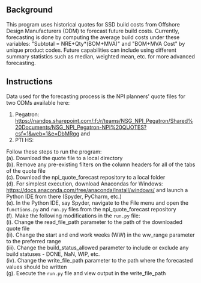 ## Background

This program uses historical quotes for SSD build costs from Offshore Design Manufacturers (ODM) to forecast future build costs.
Currently, forecasting is done by computing the average build costs under these variables: "Subtotal = NRE+Qty*(BOM+MVA)" and "BOM+MVA Cost" by unique product codes. 
Future capabilities can include using different summary statistics such as median, weighted mean, etc. for more advanced forecasting. 

## Instructions

Data used for the forecasting process is the NPI planners' quote files for two ODMs available here: 
1. Pegatron: https://nandps.sharepoint.com/:f:/r/teams/NSG_NPI_Pegatron/Shared%20Documents/NSG_NPI_Pegatron-NPI%20QUOTES?csf=1&web=1&e=DbMRgg and 
2. PTI HS:

Follow these steps to run the program:<br>
(a). Download the quote file to a local directory<br>
(b). Remove any pre-existing filters on the column headers for all of the tabs of the quote file<br> 
(c). Download the npi_quote_forecast repository to a local folder<br>
(d). For simplest execution, download Anacondas for Windows: https://docs.anaconda.com/free/anaconda/install/windows/ and launch a Python IDE from there (Spyder, PyCharm, etc.)<br>
(e). In the Python IDE, say Spyder, navigate to the File menu and open the ```functions.py``` and ```run.py``` files from the npi_quote_forecast repository<br>
(f). Make the following modifications in the ```run.py``` file:<br>
        (i). Change the read_file_path parameter to the path of the downloaded quote file<br>
        (ii). Change the start and end work weeks (WW) in the ww_range parameter to the preferred range<br>
        (iii). Change the build_status_allowed parameter to include or exclude any build statuses - DONE, NaN, WIP, etc.<br>
        (iv). Change the write_file_path parameter to the path where the forecasted values should be written<br>
(g). Execute the ```run.py``` file and view output in the write_file_path
 
